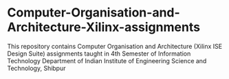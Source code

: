 # Computer-Organisation-and-Architecture-Xilinx-assignments
This repository contains Computer Organisation and Architecture (Xilinx ISE Design Suite) assignments taught in 4th Semester of Information Technology Department of Indian Institute of Engineering Science and Technology, Shibpur
